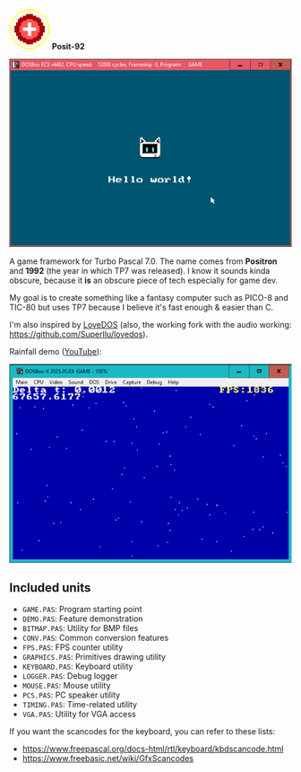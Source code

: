![Posit-92](./posit-92_logo.png) **Posit-92**

![preview](./preview.png)

A game framework for Turbo Pascal 7.0. The name comes from **Positron** and **1992** (the year in which TP7 was released). I know it sounds kinda obscure, because it **is** an obscure piece of tech especially for game dev.

My goal is to create something like a fantasy computer such as PICO-8 and TIC-80 but uses TP7 because I believe it's fast enough & easier than C.

I'm also inspired by [LoveDOS](https://github.com/rxi/lovedos) (also, the working fork with the audio working: https://github.com/SuperIlu/lovedos).

Rainfall demo ([YouTube](https://www.youtube.com/watch?v=GJOnGodk5AU)):

![demo preview](./demo_preview.png)


## Included units

- `GAME.PAS`: Program starting point
- `DEMO.PAS`: Feature demonstration
- `BITMAP.PAS`: Utility for BMP files
- `CONV.PAS`: Common conversion features
- `FPS.PAS`: FPS counter utility
- `GRAPHICS.PAS`: Primitives drawing utility
- `KEYBOARD.PAS`: Keyboard utility
- `LOGGER.PAS`: Debug logger
- `MOUSE.PAS`: Mouse utility
- `PCS.PAS`: PC speaker utility
- `TIMING.PAS`: Time-related utility
- `VGA.PAS`: Utility for VGA access

If you want the scancodes for the keyboard, you can refer to these lists:
- https://www.freepascal.org/docs-html/rtl/keyboard/kbdscancode.html
- https://www.freebasic.net/wiki/GfxScancodes

